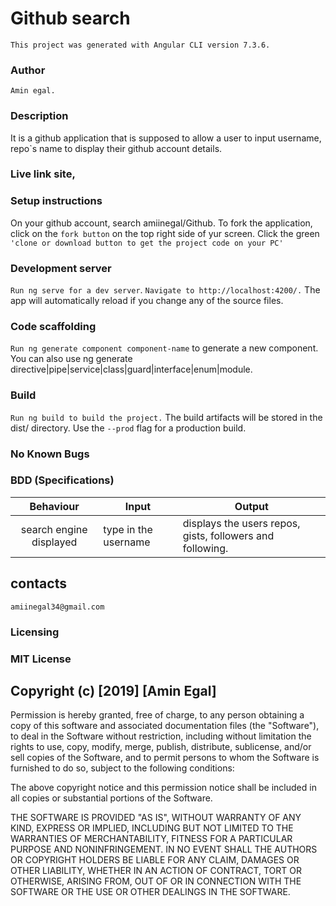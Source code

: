 # Github search
`This project was generated with Angular CLI version 7.3.6.`


### Author
`Amin egal.`

### Description
It is a github application that is supposed to allow a user to input username, repo`s name to display their github account details.

### Live link site,
### Setup instructions
On your github account, search amiinegal/Github.
To fork the application, click on the  `fork button` on the top right side of yur screen.
Click the green `'clone or download button to get the project code on your PC'`
### Development server
`Run ng serve for a dev server`. `Navigate to http://localhost:4200/.` The app will automatically reload if you change any of the source files.

### Code scaffolding
`Run ng generate component component-name` to generate a new component. You can also use ng generate directive|pipe|service|class|guard|interface|enum|module.

### Build
`Run ng build to build the project.` The build artifacts will be stored in the dist/ directory. Use the `--prod` flag for a production build.

### No Known Bugs
### BDD (Specifications)
|  Behaviour | Input  |Output   |
|:-:|---|---|
| search engine displayed  | type in the username  |displays the users repos, gists, followers and following.   |


## contacts
`amiinegal34@gmail.com`
### Licensing
### MIT License
## Copyright (c) [2019] [Amin Egal]

Permission is hereby granted, free of charge, to any person obtaining a copy of this software and associated documentation files (the "Software"), to deal in the Software without restriction, including without limitation the rights to use, copy, modify, merge, publish, distribute, sublicense, and/or sell copies of the Software, and to permit persons to whom the Software is furnished to do so, subject to the following conditions:

The above copyright notice and this permission notice shall be included in all copies or substantial portions of the Software.

THE SOFTWARE IS PROVIDED "AS IS", WITHOUT WARRANTY OF ANY KIND, EXPRESS OR IMPLIED, INCLUDING BUT NOT LIMITED TO THE WARRANTIES OF MERCHANTABILITY, FITNESS FOR A PARTICULAR PURPOSE AND NONINFRINGEMENT. IN NO EVENT SHALL THE AUTHORS OR COPYRIGHT HOLDERS BE LIABLE FOR ANY CLAIM, DAMAGES OR OTHER LIABILITY, WHETHER IN AN ACTION OF CONTRACT, TORT OR OTHERWISE, ARISING FROM, OUT OF OR IN CONNECTION WITH THE SOFTWARE OR THE USE OR OTHER DEALINGS IN THE SOFTWARE.